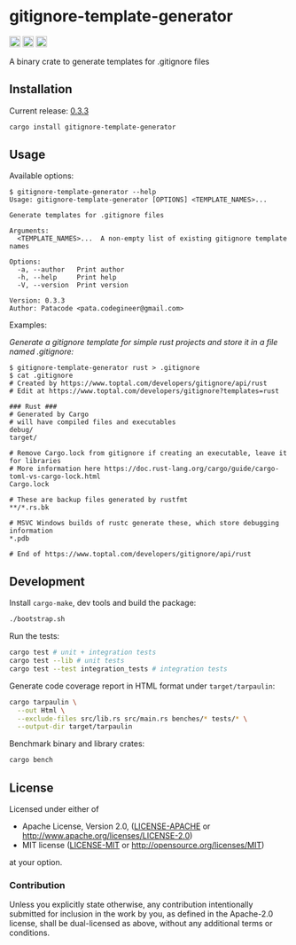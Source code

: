 # gitignore-template-generator

[<img alt="github" src="https://img.shields.io/badge/github-black?style=for-the-badge&labelColor=555555&logo=github" height="20">](https://github.com/Patacode/gitignore-template-generator)
[<img alt="crates.io" src="https://img.shields.io/crates/v/gitignore-template-generator?logoColor=E3A835&style=for-the-badge&color=9c7325&logo=rust" height="20">](https://crates.io/crates/gitignore-template-generator)
[<img alt="crates.io" src="https://img.shields.io/crates/d/gitignore-template-generator?logoColor=E3A835&style=for-the-badge&color=152673" height="20">](https://crates.io/crates/gitignore-template-generator)

A binary crate to generate templates for .gitignore files

## Installation

Current release: [0.3.3](CHANGELOG.md#0.3.3)

```bash
cargo install gitignore-template-generator
```

## Usage

Available options:

```
$ gitignore-template-generator --help
Usage: gitignore-template-generator [OPTIONS] <TEMPLATE_NAMES>...

Generate templates for .gitignore files

Arguments:
  <TEMPLATE_NAMES>...  A non-empty list of existing gitignore template names

Options:
  -a, --author   Print author
  -h, --help     Print help
  -V, --version  Print version

Version: 0.3.3
Author: Patacode <pata.codegineer@gmail.com>
```

Examples:

*Generate a gitignore template for simple rust projects and store it in a file
named .gitignore:*

```
$ gitignore-template-generator rust > .gitignore
$ cat .gitignore
# Created by https://www.toptal.com/developers/gitignore/api/rust
# Edit at https://www.toptal.com/developers/gitignore?templates=rust

### Rust ###
# Generated by Cargo
# will have compiled files and executables
debug/
target/

# Remove Cargo.lock from gitignore if creating an executable, leave it for libraries
# More information here https://doc.rust-lang.org/cargo/guide/cargo-toml-vs-cargo-lock.html
Cargo.lock

# These are backup files generated by rustfmt
**/*.rs.bk

# MSVC Windows builds of rustc generate these, which store debugging information
*.pdb

# End of https://www.toptal.com/developers/gitignore/api/rust
```

## Development

Install `cargo-make`, dev tools and build the package:

```bash
./bootstrap.sh
```

Run the tests:

```bash
cargo test # unit + integration tests
cargo test --lib # unit tests
cargo test --test integration_tests # integration tests
```

Generate code coverage report in HTML format under `target/tarpaulin`:

```bash
cargo tarpaulin \
  --out Html \
  --exclude-files src/lib.rs src/main.rs benches/* tests/* \
  --output-dir target/tarpaulin
```

Benchmark binary and library crates:

```bash
cargo bench
```

## License

Licensed under either of

* Apache License, Version 2.0, ([LICENSE-APACHE](LICENSE-APACHE) or <http://www.apache.org/licenses/LICENSE-2.0>)
* MIT license ([LICENSE-MIT](LICENSE-MIT) or <http://opensource.org/licenses/MIT>)

at your option.

### Contribution

Unless you explicitly state otherwise, any contribution intentionally
submitted for inclusion in the work by you, as defined in the Apache-2.0
license, shall be dual-licensed as above, without any additional terms or
conditions.
